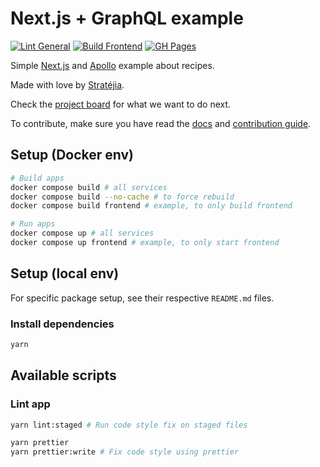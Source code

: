 # Next.js + GraphQL example

[![Lint General](https://github.com/JStrategia/nextjs-graphql-example/actions/workflows/lint-general.yml/badge.svg)](https://github.com/JStrategia/nextjs-graphql-example/actions/workflows/lint-general.yml)
[![Build Frontend](https://github.com/JStrategia/nextjs-graphql-example/actions/workflows/build-frontend.yml/badge.svg)](https://github.com/JStrategia/nextjs-graphql-example/actions/workflows/build-frontend.yml)
[![GH Pages](https://github.com/JStrategia/nextjs-graphql-example/actions/workflows/pages/pages-build-deployment/badge.svg)](https://github.com/JStrategia/nextjs-graphql-example/actions/workflows/pages/pages-build-deployment)

Simple [Next.js](https://v3.nuxtjs.org/) and [Apollo](https://www.apollographql.com/) example about recipes.

Made with love by [Stratéjia](https://www.stratejia.ca/).

Check the [project board]([https://github.com/orgs/Rock-n-Prog/projects/1](https://github.com/orgs/JStrategia/projects/2/views/1)) for what we want to do next.

To contribute, make sure you have read the [docs](https://jstrategia.github.io/nextjs-graphql-example) and
[contribution guide](CONTRIBUTING.md).

## Setup (Docker env)

```bash
# Build apps
docker compose build # all services
docker compose build --no-cache # to force rebuild
docker compose build frontend # example, to only build frontend

# Run apps
docker compose up # all services
docker compose up frontend # example, to only start frontend
```

## Setup (local env)

For specific package setup, see their respective `README.md` files.

### Install dependencies

```bash
yarn
```

## Available scripts

### Lint app

```bash
yarn lint:staged # Run code style fix on staged files

yarn prettier
yarn prettier:write # Fix code style using prettier
```
